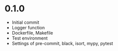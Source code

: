 # 0.1.0
- Initial commit
- Logger function
- Dockerfile, Makefile
- Test environment
- Settings of pre-commit, black, isort, mypy, pytest

